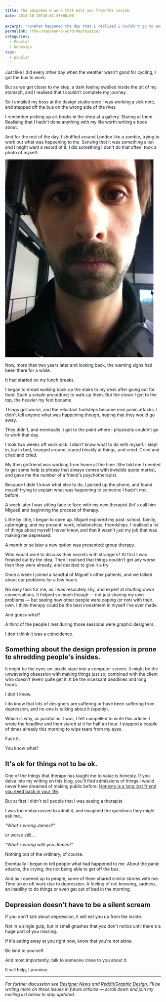 ```yaml
---
title: The unspoken D word that eats you from the inside.
date: 2014-10-19T10:01:47+00:00

excerpt: "<p>What happened the day that I realised I couldn't go to work any more.</p>"layout: post
permalink: /the-unspoken-d-word-depression/
categories:
  - Popular
  - Undesign
tags:
  - popular
---
```

Just like I did every other day when the weather wasn't good for cycling, I got the bus to work.

But as we got closer to my stop, a dark feeling swelled inside the pit of my stomach, and I realised that I couldn't complete my journey.

So I emailed my boss at the design studio were I was working a sick note, and stepped off the bus on the wrong side of the river.

I remember picking up art books in the shop at a gallery. Staring at them. Realising that I hadn't done anything with my life worth writing a book about.&nbsp;

And for the rest of the day, I shuffled around London like a zombie, trying to work out what was happening to me. Sensing that it was something alien and I might want a record of it, I did something I don't do that often: took a photo of myself:

<img src="/media/depression-designer.jpg" alt="Depression as a designer - the day I couldn&#039;t go to work" width="480" height="640" class="alignnone size-full wp-image-1669" />

Now, more than two years later and looking back, the warning signs had been there for a while.

It had started on my lunch breaks.

I began to dread walking back up the stairs to my desk after going out for food. Such a simple procedure; to walk up them. But the closer I got to the top, the heavier my feet became.

Things got worse, and the reluctant footsteps became mini panic attacks. I didn't tell anyone what was happening though, hoping that they would go away.&nbsp;

They didn't, and eventually it got to the point where I physically couldn't go to work that day.

I took two weeks off work sick. I didn't know what to do with myself. I slept in, lay in bed, lounged around, stared bleakly at things, and cried. Cried and cried and cried.&nbsp;

My then girlfriend was working from home at the time. She told me I needed to get some help (a phrase that always comes with invisible quote marks), and gave me the number of a friend's psychotherapist.

Because I didn't know what else to do, I picked up the phone, and found myself trying to explain what was happening to someone I hadn't met before.&nbsp;

A week later I was sitting face to face with my new therapist (let's call him Miguel) and beginning the process of therapy.

Little by little, I began to open up. Miguel explored my past: school, family, upbringing, and my present: work, relationships, friendships. I realised a lot of things about myself I never knew, and that it wasn't just my job that was making me depressed.

A month or so later a new option was presented: group therapy.

Who would want to discuss their secrets with strangers? At first I was freaked out by the idea. Then I realised that things couldn't get any worse than they were already, and decided to give it a try.&nbsp;

Once a week I joined a handful of Miguel's other patients, and we talked about our problems for a few hours.

No easy task for me, as I was resolutely shy, and expert at shutting down conversations. It helped so much though — not just sharing my own problems — but seeing how other people were coping (or not) with their own. I think therapy could be the best investment in myself I've ever made.

And guess what?

A third of the people I met during those sessions were graphic designers.

I don't think it was a coincidence.&nbsp;</p>

<h2>Something about the design profession is prone to shredding people's insides.&nbsp;</h2>

It might be the eyes-on-pixels stare into a computer screen. It might be the unwavering obsession with making things just so, combined with the client who doesn't (ever) quite get it. It be the incessant deadlines and long hours.&nbsp;

I don't know.

I do know that lots of designers are suffering or have been suffering from depression, and no-one is talking about it (openly).

Which is why, as painful as it was, I felt compelled to write this article. I wrote the headline and then stared at it for half an hour. I stopped a couple of times already this morning to wipe tears from my eyes.

Fuck it.

You know what?

<h2>It's ok for things not to be ok.</h2>

One of the things that therapy has taught me to value is honesty. If you delve into my writing on this blog, you'll find admissions of things I would never have dreamed of making public before. <a data-cke-saved-href="http://greig.cc/journal/your-mind-is-a-jail-built-out-of-bullshit" href="http://greig.cc/journal/your-mind-is-a-jail-built-out-of-bullshit">Honesty is a long lost friend you need back in your life</a>.

But at first I didn't tell people that I was seeing a therapist.

I was too embarrassed to admit it, and imagined the questions they might ask me...

<em>"What's wrong James?"</em>

or worse still...

<em>"What's wrong *with you* James?"</em>

Nothing out of the ordinary, of course.&nbsp;

Eventually I began to tell people what had happened to me. About the panic attacks, the crying, the not being able to get off the bus.

And as I opened up to people, some of them shared similar stories with me. Time taken off work due to depression. A feeling of not knowing, sadness, an inability to do things or even get out of bed in the morning.

<h2>Depression doesn't have to be a silent scream</h2>

If you don't talk about depression, it will eat you up from the inside.

Not in a single gulp, but in small gnashes that you don't notice until there's a huge part of you missing.

If it's eating away at you right now, know that you're not alone.

Be kind to yourself.

And most importantly, talk to someone close to you about it.

It will help, I promise.

<hr />

<em>For further discussion see <a href="https://news.layervault.com/stories/36539-the-unspoken-d-word-that-eats-you-from-the-inside-a-designers-experience-of-depression">Designer News</a> and <a href="http://www.reddit.com/r/graphic_design/comments/2jzi65/the_unspoken_d_word_that_eats_you_from_the_inside/">Reddit/Graphic Design</a>. I'll be writing more on these issues in future articles — scroll down and join my mailing list below to stay updated.</em>